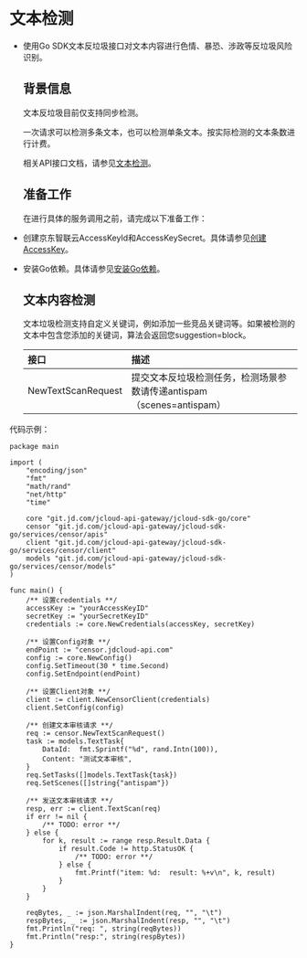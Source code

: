 # 		文本检测

- 使用Go SDK文本反垃圾接口对文本内容进行色情、暴恐、涉政等反垃圾风险识别。

  ## 背景信息

  文本反垃圾目前仅支持同步检测。

  一次请求可以检测多条文本，也可以检测单条文本。按实际检测的文本条数进行计费。

  相关API接口文档，请参见[文本检测](https://docs.jdcloud.com/cn/content-moderation/text-synchronous-detection-api)。

  ## 准备工作

  在进行具体的服务调用之前，请完成以下准备工作：
  
- 创建京东智联云AccessKeyId和AccessKeySecret。具体请参见[创建AccessKey](https://uc.jdcloud.com/account/accesskey)。

- 安装Go依赖。具体请参见[安装Go依赖](Install-And-Initialization.md)。

  ## 文本内容检测

  文本垃圾检测支持自定义关键词，例如添加一些竞品关键词等。如果被检测的文本中包含您添加的关键词，算法会返回您suggestion=block。

  | 接口               | 描述                                                         |
  | :----------------- | :----------------------------------------------------------- |
  | NewTextScanRequest | 提交文本反垃圾检测任务，检测场景参数请传递antispam（scenes=antispam） |

代码示例：

```
package main

import (
	"encoding/json"
	"fmt"
	"math/rand"
	"net/http"
	"time"

	core "git.jd.com/jcloud-api-gateway/jcloud-sdk-go/core"
	censor "git.jd.com/jcloud-api-gateway/jcloud-sdk-go/services/censor/apis"
	client "git.jd.com/jcloud-api-gateway/jcloud-sdk-go/services/censor/client"
	models "git.jd.com/jcloud-api-gateway/jcloud-sdk-go/services/censor/models"
)

func main() {
	/** 设置credentials **/
	accessKey := "yourAccessKeyID"
	secretKey := "yourSecretKeyID"
	credentials := core.NewCredentials(accessKey, secretKey)

	/** 设置Config对象 **/
	endPoint := "censor.jdcloud-api.com"
	config := core.NewConfig()
	config.SetTimeout(30 * time.Second)
	config.SetEndpoint(endPoint)

	/** 设置Client对象 **/
	client := client.NewCensorClient(credentials)
	client.SetConfig(config)

	/** 创建文本审核请求 **/
	req := censor.NewTextScanRequest()
	task := models.TextTask{
		DataId:  fmt.Sprintf("%d", rand.Intn(100)),
		Content: "测试文本审核",
	}
	req.SetTasks([]models.TextTask{task})
	req.SetScenes([]string{"antispam"})

	/** 发送文本审核请求 **/
	resp, err := client.TextScan(req)
	if err != nil {
		/** TODO: error **/
	} else {
		for k, result := range resp.Result.Data {
			if result.Code != http.StatusOK {
				/** TODO: error **/
			} else {
				fmt.Printf("item: %d:  result: %+v\n", k, result)
			}
		}
	}

	reqBytes, _ := json.MarshalIndent(req, "", "\t")
	respBytes, _ := json.MarshalIndent(resp, "", "\t")
	fmt.Println("req: ", string(reqBytes))
	fmt.Println("resp:", string(respBytes))
}

```

